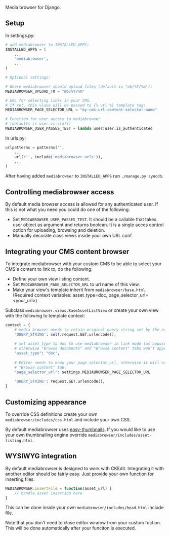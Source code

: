 Media browser for Django.

Setup
-----

In settings.py:

```python
# add mediabrowser to INSTALLED_APPS:
INSTALLED_APPS = (
    ...
    'mediabrowser',
    ...
)

# Optional settings:

# Where mediabrowser should upload files (default is "mb/%Y/%m"):
MEDIABROWSER_UPLOAD_TO = "mb/%Y/%m"

# URL for selecting links in your CMS.
# If set, this vlaue will be passed to {% url %} template tag:
MEDIABROWSER_PAGE_SELECTOR_URL = "my-cms-url-content-selector-name"

# Function for user access to mediabrowser
# (defaults is user.is_staff)
MEDIABROWSER_USER_PASSES_TEST = lambda user:user.is_authenticated
```

In urls.py:
```python
urlpatterns = patterns('',
    ...
    url(r'', include('mediabrowser.urls')),
    ...
)
```

After having added ```mediabrowser``` to ```INSTALLED_APPS``` run ```./manage.py syncdb```.



Controlling mediabrowser access
-------------------------------

By default media browser access is allowed for any authenticated user. If this is not
what you need you could do one of the following:

* Set ```MEDIABROWSER_USER_PASSES_TEST```. It should be a callable that takes user object as argument
and returns boolean. It is a single acces control option for uploading, browsing and deletion.
* Manually decorate class views inside your own URL conf.


Integrating your CMS content browser
------------------------------------

To integrate mediabrowser with your custom CMS to be able to select your CMS's content
to link to, do the following:

* Define your own view listing content.
* Set ```MEDIABROWSER_PAGE_SELECTOR_URL``` to url name of this view.
* Make your view's template inherit from ```mediabrowser/base.html```.
(Required context variables: asset_type=doc, page_selector_url=<your_url>)

Subclass ```mediabrowser.views.BaseAssetListView``` or create your own view with
the following to template context:

```python
context = {
    # media browser needs to retain original query string set by the editor:
    'QUERY_STRING': self.request.GET.urlencode(),
    
    # set asset_type to doc to use mediabrowser in link mode (as apposed to image insertion mode),
    # otherwise "Browse documents" and "Browse content" tabs won't appear:
    "asset_type": "doc",
    
    # Editor needs to know your page_selector_url, otherwise it will not display the
    # "Browse content" tab:
    "page_selector_url": settings.MEDIABROWSER_PAGE_SELECTOR_URL
    
    'QUERY_STRING': request.GET.urlencode(),
}
```

Customizing appearance
----------------------

To override CSS definitions create your own ```mediabrowser/includes/css.html``` and include your own CSS.

By default mediabrowser uses [easy-thumbnails](https://github.com/SmileyChris/easy-thumbnails). If you
would like to use your own thumbnailing engine override ```mediabrowser/includes/asset-listing.html```.



WYSIWYG integration
-------------------

By default mediabrowser is designed to work with CKEdit. Integrating it with another editor
should be fairly easy. Just provide your own function for inserting files:

```javascript
MEDIABROWSER.insertFile = function(asset_url) {
    // handle asset insertion here
}
```

This can be done inside your own ```mediabrowser/includes/head.html``` include file.

Note that you don't need to close editor window from your custom fuction. This will be done
automatically after your funciton is executed.
